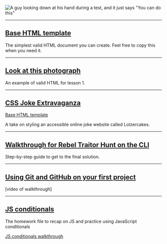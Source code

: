 ![A guy looking down at his hand during a test, and it just says "You can do this"](https://i.imgur.com/c7u218K.gif)

---

## [Base HTML template](html-template.html)
The simplest valid HTML document you can create. Feel free to copy this when you need it.

---

## [Look at this photograph](photograph.html)
An example of valid HTML for lesson 1.

---

## [CSS Joke Extravaganza](chicken-seance)

[Base HTML template](joke-template.html)

A take on styling an accessible online joke website called Lolzercakes.

---

## [Walkthrough for Rebel Traitor Hunt on the CLI](rebel-traitor-hunt.md)

Step-by-step guide to get to the final solution.

---

## [Using Git and GitHub on your first project](https://github.com/developer-delta/dev-delta-jokes)

[video of walkthrough]

---

## [JS conditionals](conditionals.js)

The homework file to recap on JS and practice using JavaScript conditionals

[JS conditionals walkthrough](conditionals.md)
